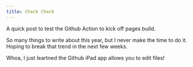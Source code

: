 ```yaml
---
title: Check Check
---
```


A quick post to test the Github Action to kick off pages build.

So many things to write about this year, but I never make the time to do it. Hoping to break that trend in the next few weeks.

Whoa, I just leartned the Github iPad app allows you to edit files!